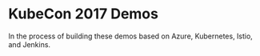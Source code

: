 # KubeCon 2017 Demos

In the process of building these demos based on Azure, Kubernetes, Istio, and Jenkins.

